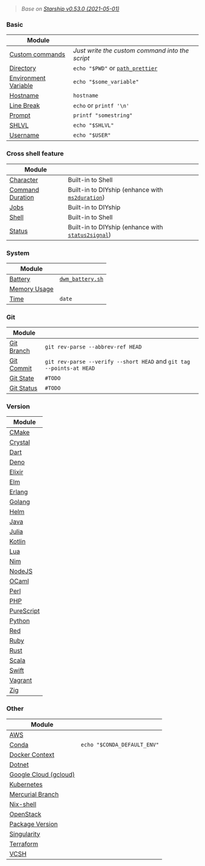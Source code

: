 > *Base on [Starship v0.53.0 (2021-05-01)](https://github.com/starship/starship/releases/tag/v0.53.0)*

### Basic
|Module                                                                   |                                                                          |
|-------------------------------------------------------------------------|--------------------------------------------------------------------------|
|      [Custom commands](https://starship.rs/config/#custom-commands)     |*Just write the custom command into the script*                           |
|            [Directory](https://starship.rs/config/#directory)           |`echo "$PWD"` or [`path_prettier`](https://github.com/NNBnh/path_prettier)|
| [Environment Variable](https://starship.rs/config/#environment-variable)|`echo "$some_variable"`                                                   |
|             [Hostname](https://starship.rs/config/#hostname)            |`hostname`                                                                |
|           [Line Break](https://starship.rs/config/#line-break)          |`echo` or `printf '\n'`                                                   |
|               [Prompt](https://starship.rs/config/#prompt)              |`printf "somestring"`                                                     |
|                [SHLVL](https://starship.rs/config/#shlvl)               |`echo "$SHLVL"`                                                           |
|             [Username](https://starship.rs/config/#username)            |`echo "$USER"`                                                            |

### Cross shell feature
|Module                                                                   |                                                                                                |
|-------------------------------------------------------------------------|------------------------------------------------------------------------------------------------|
|            [Character](https://starship.rs/config/#character)           |Built-in to Shell                                                                               |
|     [Command Duration](https://starship.rs/config/#command-duration)    |Built-in to DIYship (enhance with [`ms2duration`](https://github.com/info-mono/ms2duration))    |
|                 [Jobs](https://starship.rs/config/#jobs)                |Built-in to DIYship                                                                             |
|                [Shell](https://starship.rs/config/#shell)               |Built-in to Shell                                                                               |
|               [Status](https://starship.rs/config/#status)              |Built-in to DIYship (enhance with [`status2signal`](https://github.com/info-mono/status2signal))|

### System
|Module                                                                   |                                                                                                    |
|-------------------------------------------------------------------------|----------------------------------------------------------------------------------------------------|
|              [Battery](https://starship.rs/config/#battery)             |[`dwm_battery.sh`](https://github.com/joestandring/dwm-bar/blob/master/bar-functions/dwm_battery.sh)|
|         [Memory Usage](https://starship.rs/config/#memory-usage)        |`    `|
|                 [Time](https://starship.rs/config/#time)                |`date`|

### Git
|Module                                                                   |                                                                    |
|-------------------------------------------------------------------------|--------------------------------------------------------------------|
|           [Git Branch](https://starship.rs/config/#git-branch)          |`git rev-parse --abbrev-ref HEAD`                                   |
|           [Git Commit](https://starship.rs/config/#git-commit)          |`git rev-parse --verify --short HEAD` and `git tag --points-at HEAD`|
|            [Git State](https://starship.rs/config/#git-state)           |`#TODO`                                                             |
|           [Git Status](https://starship.rs/config/#git-status)          |`#TODO`                                                             |

### Version
|Module                                                                   |
|-------------------------------------------------------------------------|
|                [CMake](https://starship.rs/config/#cmake)               |
|              [Crystal](https://starship.rs/config/#crystal)             |
|                 [Dart](https://starship.rs/config/#dart)                |
|                 [Deno](https://starship.rs/config/#deno)                |
|               [Elixir](https://starship.rs/config/#elixir)              |
|                  [Elm](https://starship.rs/config/#elm)                 |
|               [Erlang](https://starship.rs/config/#erlang)              |
|               [Golang](https://starship.rs/config/#golang)              |
|                 [Helm](https://starship.rs/config/#helm)                |
|                 [Java](https://starship.rs/config/#java)                |
|                [Julia](https://starship.rs/config/#julia)               |
|               [Kotlin](https://starship.rs/config/#kotlin)              |
|                  [Lua](https://starship.rs/config/#lua)                 |
|                  [Nim](https://starship.rs/config/#nim)                 |
|               [NodeJS](https://starship.rs/config/#node-js)             |
|                [OCaml](https://starship.rs/config/#ocaml)               |
|                 [Perl](https://starship.rs/config/#perl)                |
|                  [PHP](https://starship.rs/config/#php)                 |
|           [PureScript](https://starship.rs/config/#purescript)          |
|               [Python](https://starship.rs/config/#python)              |
|                  [Red](https://starship.rs/config/#red)                 |
|                 [Ruby](https://starship.rs/config/#ruby)                |
|                 [Rust](https://starship.rs/config/#rust)                |
|                [Scala](https://starship.rs/config/#scala)               |
|                [Swift](https://starship.rs/config/#swift)               |
|              [Vagrant](https://starship.rs/config/#vagrant)             |
|                  [Zig](https://starship.rs/config/#zig)                 |

### Other
|Module                                                                   |                           |
|-------------------------------------------------------------------------|---------------------------|
|                  [AWS](https://starship.rs/config/#aws)                 |                           |
|                [Conda](https://starship.rs/config/#conda)               |`echo "$CONDA_DEFAULT_ENV"`|
|       [Docker Context](https://starship.rs/config/#docker-context)      |                           |
|               [Dotnet](https://starship.rs/config/#dotnet)              |                           |
|[Google Cloud (gcloud)](https://starship.rs/config/#google-cloud-gcloud) |                           |
|           [Kubernetes](https://starship.rs/config/#kubernetes)          |                           |
|     [Mercurial Branch](https://starship.rs/config/#mercurial-branch)    |                           |
|            [Nix-shell](https://starship.rs/config/#nix-shell)           |                           |
|            [OpenStack](https://starship.rs/config/#openstack)           |                           |
|      [Package Version](https://starship.rs/config/#package-version)     |                           |
|          [Singularity](https://starship.rs/config/#singularity)         |                           |
|            [Terraform](https://starship.rs/config/#terraform)           |                           |
|                 [VCSH](https://starship.rs/config/#vcsh)                |                           |
